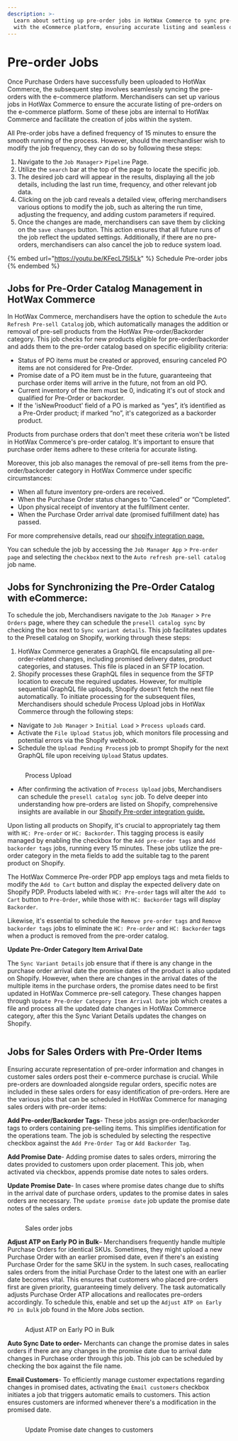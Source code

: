 ```yaml
---
description: >-
  Learn about setting up pre-order jobs in HotWax Commerce to sync pre-orders
  with the eCommerce platform, ensuring accurate listing and seamless operations
---
```


# Pre-order Jobs

Once Purchase Orders have successfully been uploaded to HotWax Commerce, the subsequent step involves seamlessly syncing the pre-orders with the e-commerce platform. Merchandisers can set up various jobs in HotWax Commerce to ensure the accurate listing of pre-orders on the e-commerce platform. Some of these jobs are internal to HotWax Commerce and facilitate the creation of jobs within the system.

All Pre-order jobs have a defined frequency of 15 minutes to ensure the smooth running of the process. However, should the merchandiser wish to modify the job frequency, they can do so by following these steps:

1. Navigate to the `Job Manager`> `Pipeline` Page.
2. Utilize the `search` bar at the top of the page to locate the specific job.
3. The desired job card will appear in the results, displaying all the job details, including the last run time, frequency, and other relevant job data.
4. Clicking on the job card reveals a detailed view, offering merchandisers various options to modify the job, such as altering the run time, adjusting the frequency, and adding custom parameters if required.
5. Once the changes are made, merchandisers can save them by clicking on the `save changes` button. This action ensures that all future runs of the job reflect the updated settings. Additionally, if there are no pre-orders, merchandisers can also cancel the job to reduce system load.

{% embed url="https://youtu.be/KFecL75l5Lk" %}
Schedule Pre-order jobs
{% endembed %}

## Jobs for Pre-Order Catalog Management in HotWax Commerce

In HotWax Commerce, merchandisers have the option to schedule the `Auto Refresh Pre-sell Catalog` job, which automatically manages the addition or removal of pre-sell products from the HotWax Pre-order/Backorder category. This job checks for new products eligible for pre-order/backorder and adds them to the pre-order catalog based on specific eligibility criteria:

* Status of PO items must be created or approved, ensuring canceled PO items are not considered for Pre-Order.
* Promise date of a PO item must be in the future, guaranteeing that purchase order items will arrive in the future, not from an old PO.
* Current inventory of the item must be 0, indicating it's out of stock and qualified for Pre-Order or backorder.
* If the 'isNewProoduct' field of a PO is marked as “yes”, it’s identified as a Pre-Order product; if marked “no”, it's categorized as a backorder product.

Products from purchase orders that don't meet these criteria won't be listed in HotWax Commerce's pre-order catalog. It's important to ensure that purchase order items adhere to these criteria for accurate listing.

Moreover, this job also manages the removal of pre-sell items from the pre-order/backorder category in HotWax Commerce under specific circumstances:

* When all future inventory pre-orders are received.
* When the Purchase Order status changes to “Canceled” or “Completed”.
* Upon physical receipt of inventory at the fulfillment center.
* When the Purchase Order arrival date (promised fulfillment date) has passed.

For more comprehensive details, read our [shopify integration page.](../../learn-shopify/integration/how-are-pre-orderable-and-backorderable-products-listed-or-delisted-on-shopify/presell-catalog-management.md)

You can schedule the job by accessing the `Job Manager App` > `Pre-order page` and selecting the `checkbox` next to the `Auto refresh pre-sell catalog` job name.

## Jobs for Synchronizing the Pre-Order Catalog with eCommerce:

To schedule the job, Merchandisers navigate to the `Job Manager` > `Pre Orders` page, where they can schedule the `presell catalog sync` by checking the box next to `Sync variant details`. This job facilitates updates to the Presell catalog on Shopify, working through these steps:

1. HotWax Commerce generates a GraphQL file encapsulating all pre-order-related changes, including promised delivery dates, product categories, and statuses. This file is placed in an SFTP location.
2. Shopify processes these GraphQL files in sequence from the SFTP location to execute the required updates. However, for multiple sequential GraphQL file uploads, Shopify doesn’t fetch the next file automatically. To initiate processing for the subsequent files, Merchandisers should schedule Process Upload jobs in HotWax Commerce through the following steps:

* Navigate to `Job Manager` > `Initial Load` > `Process uploads` card.
* Activate the `File Upload Status` job, which monitors file processing and potential errors via the Shopify webhook.
* Schedule the `Upload Pending Proces`s job to prompt Shopify for the next GraphQL file upon receiving `Upload` Status updates.

<figure><img src="../.gitbook/assets/job-manager.hotwax.io_pre-order (5).png" alt=""><figcaption><p>Process Upload</p></figcaption></figure>

* After confirming the activation of `Process Upload` jobs, Merchandisers can schedule the `presell catalog sync` job. To delve deeper into understanding how pre-orders are listed on Shopify, comprehensive insights are available in our [Shopify Pre-order integration guide.](../../learn-shopify/integration/how-are-pre-orderable-and-backorderable-products-listed-or-delisted-on-shopify/presell-catalog-management.md)

Upon listing all products on Shopify, it's crucial to appropriately tag them with `HC: Pre-order` or `HC: Backorder`. This tagging process is easily managed by enabling the checkbox for the `Add pre-order tags` and `Add backorder tags` jobs, running every 15 minutes. These jobs utilize the pre-order category in the meta fields to add the suitable tag to the parent product on Shopify.

The HotWax Commerce Pre-order PDP app employs tags and meta fields to modify the `Add to Cart` button and display the expected delivery date on Shopify PDP. Products labeled with `HC: Pre-order` tags will alter the `Add to Cart` button to `Pre-Order`, while those with `HC: Backorder` tags will display `Backorder`.

Likewise, it's essential to schedule the `Remove pre-order tags` and `Remove backorder tags` jobs to eliminate the `HC: Pre-order` and `HC: Backorder` tags when a product is removed from the pre-order catalog.

**Update Pre-Order Category Item Arrival Date**

The `Sync Variant Details` job ensure that if there is any change in the purchase order arrival date the promise dates of the product is also updated on Shopify. However, when there are changes in the arrival dates of the multiple items in the purchase orders, the promise dates need to be first updated in HotWax Commerce pre-sell category. These changes happen through `Update Pre-Order Category Item Arrival Date` job which creates a file and process all the updated date changes in HotWax Commerce category, after this the Sync Variant Details updates the changes on Shopify.

<figure><img src="../.gitbook/assets/job-manager.hotwax.io_pre-order (1).png" alt=""><figcaption></figcaption></figure>

## Jobs for Sales Orders with Pre-Order Items

Ensuring accurate representation of pre-order information and changes in customer sales orders post their e-commerce purchase is crucial. While pre-orders are downloaded alongside regular orders, specific notes are included in these sales orders for easy identification of pre-orders. Here are the various jobs that can be scheduled in HotWax Commerce for managing sales orders with pre-order items:

**Add Pre-order/Backorder Tags**- These jobs assign pre-order/backorder tags to orders containing pre-selling items. This simplifies identification for the operations team. The job is scheduled by selecting the respective checkbox against the `Add Pre-Order Tag` or `Add Backorder Tag`.

**Add Promise Date**- Adding promise dates to sales orders, mirroring the dates provided to customers upon order placement. This job, when activated via checkbox, appends promise date notes to sales orders.

**Update Promise Date**- In cases where promise dates change due to shifts in the arrival date of purchase orders, updates to the promise dates in sales orders are necessary. The `update promise date` job update the promise date notes of the sales orders.

<figure><img src="../.gitbook/assets/job-manager.hotwax.io_pre-order (2).png" alt=""><figcaption><p>Sales order jobs</p></figcaption></figure>

**Adjust ATP on Early PO in Bulk**– Merchandisers frequently handle multiple Purchase Orders for identical SKUs. Sometimes, they might upload a new Purchase Order with an earlier promised date, even if there's an existing Purchase Order for the same SKU in the system. In such cases, reallocating sales orders from the initial Purchase Order to the latest one with an earlier date becomes vital. This ensures that customers who placed pre-orders first are given priority, guaranteeing timely delivery. The task automatically adjusts Purchase Order ATP allocations and reallocates pre-orders accordingly. To schedule this, enable and set up the `Adjust ATP on Early PO in Bulk` job found in the More Jobs section.

<figure><img src="../.gitbook/assets/job-manager.hotwax.io_pre-order (6).png" alt=""><figcaption><p>Adjust ATP on Early PO in Bulk</p></figcaption></figure>

**Auto Sync Date to order-** Merchants can change the promise dates in sales orders if there are any changes in the promise date due to arrival date changes in Purchase order through this job. This job can be scheduled by checking the box against the file name.

**Email Customers**- To efficiently manage customer expectations regarding changes in promised dates, activating the `Email customers` checkbox initiates a job that triggers automatic emails to customers. This action ensures customers are informed whenever there's a modification in the promised date.

<figure><img src="../.gitbook/assets/job-manager.hotwax.io_pre-order (3).png" alt=""><figcaption><p>Update Promise date changes to customers</p></figcaption></figure>
